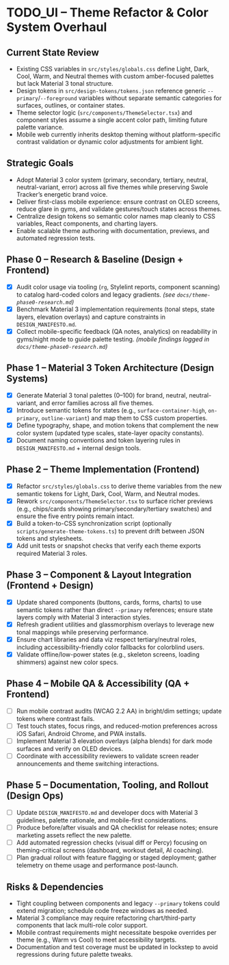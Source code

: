 # TODO_UI – Theme Refactor & Color System Overhaul

## Current State Review
- Existing CSS variables in `src/styles/globals.css` define Light, Dark, Cool, Warm, and Neutral themes with custom amber-focused palettes but lack Material 3 tonal structure.
- Design tokens in `src/design-tokens/tokens.json` reference generic `--primary`/`--foreground` variables without separate semantic categories for surfaces, outlines, or container states.
- Theme selector logic (`src/components/ThemeSelector.tsx`) and component styles assume a single accent color path, limiting future palette variance.
- Mobile web currently inherits desktop theming without platform-specific contrast validation or dynamic color adjustments for ambient light.

## Strategic Goals
- Adopt Material 3 color system (primary, secondary, tertiary, neutral, neutral-variant, error) across all five themes while preserving Swole Tracker’s energetic brand voice.
- Deliver first-class mobile experience: ensure contrast on OLED screens, reduce glare in gyms, and validate gestures/touch states across themes.
- Centralize design tokens so semantic color names map cleanly to CSS variables, React components, and charting layers.
- Enable scalable theme authoring with documentation, previews, and automated regression tests.

## Phase 0 – Research & Baseline (Design + Frontend)
- [x] Audit color usage via tooling (`rg`, Stylelint reports, component scanning) to catalog hard-coded colors and legacy gradients. _(see `docs/theme-phase0-research.md`)_
- [x] Benchmark Material 3 implementation requirements (tonal steps, state layers, elevation overlays) and capture constraints in `DESIGN_MANIFESTO.md`.
- [x] Collect mobile-specific feedback (QA notes, analytics) on readability in gyms/night mode to guide palette testing. _(mobile findings logged in `docs/theme-phase0-research.md`)_

## Phase 1 – Material 3 Token Architecture (Design Systems)
- [x] Generate Material 3 tonal palettes (0–100) for brand, neutral, neutral-variant, and error families across all five themes.
- [x] Introduce semantic tokens for states (e.g., `surface-container-high`, `on-primary`, `outline-variant`) and map them to CSS custom properties.
- [x] Define typography, shape, and motion tokens that complement the new color system (updated type scales, state-layer opacity constants).
- [x] Document naming conventions and token layering rules in `DESIGN_MANIFESTO.md` + internal design tools.

## Phase 2 – Theme Implementation (Frontend)
- [x] Refactor `src/styles/globals.css` to derive theme variables from the new semantic tokens for Light, Dark, Cool, Warm, and Neutral modes.
- [x] Rework `src/components/ThemeSelector.tsx` to surface richer previews (e.g., chips/cards showing primary/secondary/tertiary swatches) and ensure the five entry points remain intact.
- [x] Build a token-to-CSS synchronization script (optionally `scripts/generate-theme-tokens.ts`) to prevent drift between JSON tokens and stylesheets.
- [x] Add unit tests or snapshot checks that verify each theme exports required Material 3 roles.

## Phase 3 – Component & Layout Integration (Frontend + Design)
- [x] Update shared components (buttons, cards, forms, charts) to use semantic tokens rather than direct `--primary` references; ensure state layers comply with Material 3 interaction styles.
- [x] Refresh gradient utilities and glassmorphism overlays to leverage new tonal mappings while preserving performance.
- [x] Ensure chart libraries and data viz respect tertiary/neutral roles, including accessibility-friendly color fallbacks for colorblind users.
- [x] Validate offline/low-power states (e.g., skeleton screens, loading shimmers) against new color specs.

## Phase 4 – Mobile QA & Accessibility (QA + Frontend)
- [ ] Run mobile contrast audits (WCAG 2.2 AA) in bright/dim settings; update tokens where contrast fails.
- [ ] Test touch states, focus rings, and reduced-motion preferences across iOS Safari, Android Chrome, and PWA installs.
- [ ] Implement Material 3 elevation overlays (alpha blends) for dark mode surfaces and verify on OLED devices.
- [ ] Coordinate with accessibility reviewers to validate screen reader announcements and theme switching interactions.

## Phase 5 – Documentation, Tooling, and Rollout (Design Ops)
- [ ] Update `DESIGN_MANIFESTO.md` and developer docs with Material 3 guidelines, palette rationale, and mobile-first considerations.
- [ ] Produce before/after visuals and QA checklist for release notes; ensure marketing assets reflect the new palette.
- [ ] Add automated regression checks (visual diff or Percy) focusing on theming-critical screens (dashboard, workout detail, AI coaching).
- [ ] Plan gradual rollout with feature flagging or staged deployment; gather telemetry on theme usage and performance post-launch.

## Risks & Dependencies
- Tight coupling between components and legacy `--primary` tokens could extend migration; schedule code freeze windows as needed.
- Material 3 compliance may require refactoring chart/third-party components that lack multi-role color support.
- Mobile contrast requirements might necessitate bespoke overrides per theme (e.g., Warm vs Cool) to meet accessibility targets.
- Documentation and test coverage must be updated in lockstep to avoid regressions during future palette tweaks.
